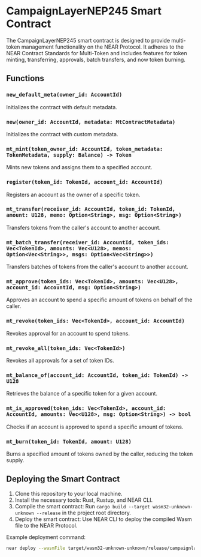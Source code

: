 # CampaignLayerNEP245 Smart Contract

The CampaignLayerNEP245 smart contract is designed to provide multi-token management functionality on the NEAR Protocol. It adheres to the NEAR Contract Standards for Multi-Token and includes features for token minting, transferring, approvals, batch transfers, and now token burning.

## Functions

### `new_default_meta(owner_id: AccountId)`

Initializes the contract with default metadata.

### `new(owner_id: AccountId, metadata: MtContractMetadata)`

Initializes the contract with custom metadata.

### `mt_mint(token_owner_id: AccountId, token_metadata: TokenMetadata, supply: Balance) -> Token`

Mints new tokens and assigns them to a specified account.

### `register(token_id: TokenId, account_id: AccountId)`

Registers an account as the owner of a specific token.

### `mt_transfer(receiver_id: AccountId, token_id: TokenId, amount: U128, memo: Option<String>, msg: Option<String>)`

Transfers tokens from the caller's account to another account.

### `mt_batch_transfer(receiver_id: AccountId, token_ids: Vec<TokenId>, amounts: Vec<U128>, memos: Option<Vec<String>>, msgs: Option<Vec<String>>)`

Transfers batches of tokens from the caller's account to another account.

### `mt_approve(token_ids: Vec<TokenId>, amounts: Vec<U128>, account_id: AccountId, msg: Option<String>)`

Approves an account to spend a specific amount of tokens on behalf of the caller.

### `mt_revoke(token_ids: Vec<TokenId>, account_id: AccountId)`

Revokes approval for an account to spend tokens.

### `mt_revoke_all(token_ids: Vec<TokenId>)`

Revokes all approvals for a set of token IDs.

### `mt_balance_of(account_id: AccountId, token_id: TokenId) -> U128`

Retrieves the balance of a specific token for a given account.

### `mt_is_approved(token_ids: Vec<TokenId>, account_id: AccountId, amounts: Vec<U128>, msg: Option<String>) -> bool`

Checks if an account is approved to spend a specific amount of tokens.

### `mt_burn(token_id: TokenId, amount: U128)`

Burns a specified amount of tokens owned by the caller, reducing the token supply.

## Deploying the Smart Contract

1. Clone this repository to your local machine.
2. Install the necessary tools: Rust, Rustup, and NEAR CLI.
3. Compile the smart contract: Run `cargo build --target wasm32-unknown-unknown --release` in the project root directory.
4. Deploy the smart contract: Use NEAR CLI to deploy the compiled Wasm file to the NEAR Protocol.

Example deployment command:

```sh
near deploy --wasmFile target/wasm32-unknown-unknown/release/campaignlayernep245.wasm --accountId YOUR_ACCOUNT_ID
```
